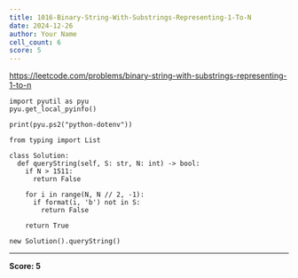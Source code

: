 ```yaml
---
title: 1016-Binary-String-With-Substrings-Representing-1-To-N
date: 2024-12-26
author: Your Name
cell_count: 6
score: 5
---
```


https://leetcode.com/problems/binary-string-with-substrings-representing-1-to-n


```
import pyutil as pyu
pyu.get_local_pyinfo()
```


```
print(pyu.ps2("python-dotenv"))
```


```
from typing import List
```


```
class Solution:
  def queryString(self, S: str, N: int) -> bool:
    if N > 1511:
      return False

    for i in range(N, N // 2, -1):
      if format(i, 'b') not in S:
        return False

    return True
```


```
new Solution().queryString()
```


---
**Score: 5**